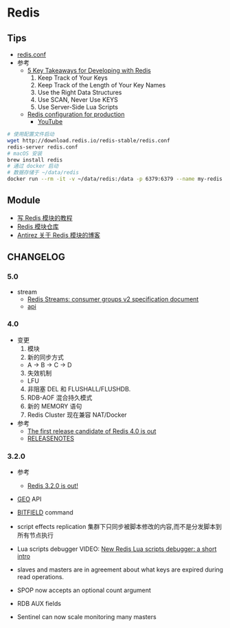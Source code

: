 # Redis

## Tips

* [redis.conf](http://download.redis.io/redis-stable/redis.conf)
* 参考
  * [5 Key Takeaways for Developing with Redis](https://redislabs.com/blog/5-key-takeaways-for-developing-with-redis)
    1. Keep Track of Your Keys
    2. Keep Track of the Length of Your Key Names
    3. Use the Right Data Structures
    4. Use SCAN, Never Use KEYS
    5. Use Server-Side Lua Scripts
  * [Redis configuration for production](https://scaleyourcode.com/blog/article/15)
    * [YouTube](https://www.youtube.com/watch?v=X01gn5a2WQ0)

```bash
# 使用配置文件启动
wget http://download.redis.io/redis-stable/redis.conf
redis-server redis.conf
# macOS 安装
brew install redis
# 通过 docker 启动
# 数据存储于 ~/data/redis
docker run --rm -it -v ~/data/redis:/data -p 6379:6379 --name my-redis redis redis-server --appendonly ye
```

## Module

* [写 Redis 模块的教程](https://redislabs.com/blog/writing-redis-modules)
* [Redis 模块仓库](http://redismodules.com/)
* [Antirez 关于 Redis 模块的博客](http://antirez.com/news/106)


## CHANGELOG

### 5.0
* stream
  * [Redis Streams: consumer groups v2 specification document](https://gist.github.com/antirez/68e67f3251d10f026861be2d0fe0d2f4)
  * [api](https://gist.github.com/antirez/4e7049ce4fce4aa61bf0cfbc3672e64d)

### 4.0
* 变更
  1. 模块
  2. 新的同步方式
    * A -> B -> C -> D
  3. 失效机制
    * LFU
  4. 非阻塞 DEL 和 FLUSHALL/FLUSHDB.
  5. RDB-AOF 混合持久模式
  6. 新的 MEMORY 语句
  7. Redis Cluster 现在兼容 NAT/Docker
* 参考
  * [The first release candidate of Redis 4.0 is out](http://www.antirez.com/news/110)
  * [RELEASENOTES](https://raw.githubusercontent.com/antirez/redis/4.0/00-RELEASENOTES)

### 3.2.0

* 参考
  * [Redis 3.2.0 is out!](http://antirez.com/news/104)

* [GEO](http://redis.io/commands/#geo) API
* [BITFIELD](http://redis.io/commands/bitfield) command
* script effects replication
  集群下只同步被脚本修改的内容,而不是分发脚本到所有节点执行
* Lua scripts debugger
  VIDEO: [New Redis Lua scripts debugger: a short intro](https://www.youtube.com/watch?v=IMvRfStaoyM)
* slaves and masters are in agreement about what keys are expired during read operations.
* SPOP now accepts an optional count argument
* RDB AUX fields
* Sentinel can now scale monitoring many masters
